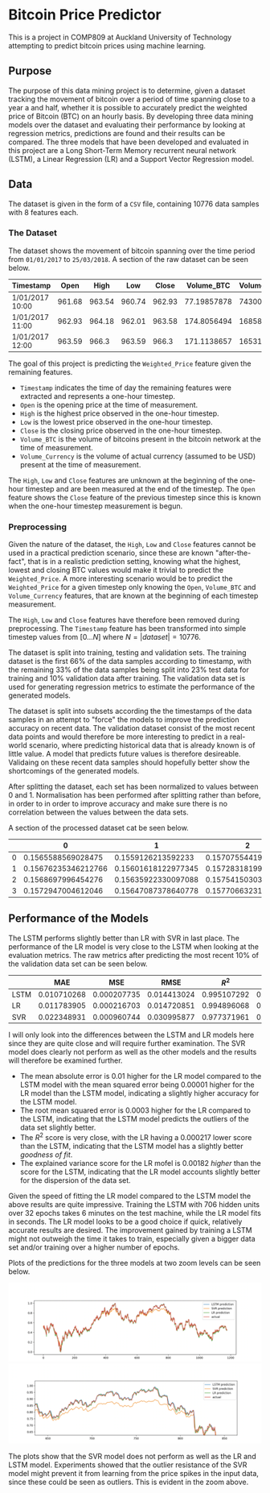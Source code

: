 # Bitcoin Price Predictor

This is a project in COMP809 at Auckland University of Technology attempting to predict bitcoin prices using machine learning.

## Purpose

The purpose of this data mining project is to determine, given a dataset tracking the movement of bitcoin over a period of time spanning close to a year a and half, whether it is possible to accurately predict the weighted price of Bitcoin (BTC) on an hourly basis.
By developing three data mining models over the dataset and evaluating their performance by looking at regression metrics, predictions are found and their results can be compared.
The three models that have been developed and evaluated in this project are a Long Short-Term Memory recurrent neural network (LSTM), a Linear Regression (LR) and a Support Vector Regression model.

## Data

The dataset is given in the form of a `CSV` file, containing 10776 data samples with 8 features each.

### The Dataset

The dataset shows the movement of bitcoin spanning over the time period from `01/01/2017` to `25/03/2018`. A section of the raw dataset can be seen below.

| Timestamp       | Open   | High   | Low    | Close  | Volume_BTC  | Volume_Currency | Weighted_Price |
| --------------- | ------ | ------ | ------ | ------ | ----------- | --------------- | -------------- |
| 1/01/2017 10:00 | 961.68 | 963.54 | 960.74 | 962.93 | 77.19857878 | 74300.08902     | 962.8058379    |
| 1/01/2017 11:00 | 962.93 | 964.18 | 962.01 | 963.58 | 174.8056494 | 168584.3686     | 963.265489     |
| 1/01/2017 12:00 | 963.59 | 966.3  | 963.59 | 966.3  | 171.1138657 | 165313.3274     | 964.5229141    |

The goal of this project is predicting the `Weighted_Price` feature given the remaining features.

- `Timestamp` indicates the time of day the remaining features were extracted and represents a one-hour timestep.
- `Open` is the opening price at the time of measurement.
- `High` is the highest price observed in the one-hour timestep.
- `Low` is the lowest price observed in the one-hour timestep.
- `Close` is the closing price observed in the one-hour timestep.
- `Volume_BTC` is the volume of bitcoins present in the bitcoin network at the time of measurement.
- `Volume_Currency` is the volume of actual currency (assumed to be USD) present at the time of measurement.

The `High`, `Low` and `Close` features are unknown at the beginning of the one-hour timestep and are been measured at the end of the timestep. The `Open` feature shows the `Close` feature of the previous timestep since this is known when the one-hour timestep measurement is begun.

### Preprocessing

Given the nature of the dataset, the `High`, `Low` and `Close` features cannot be used in a practical prediction scenario, since these are known "after-the-fact", that is in a realistic prediction setting, knowing what the highest, lowest and closing BTC values would make it trivial to predict the `Weighted_Price`.
A more interesting scenario would be to predict the `Weighted_Price` for a given timestep only knowing the `Open`, `Volume_BTC` and `Volume_Currency` features, that are known at the beginning of each timestep measurement.

The `High`, `Low` and `Close` features have therefore been removed during preprocessing. The `Timestamp` feature has been transformed into simple timestep values from $[0...N]$ where $N = \vert dataset \vert = 10776$.

The dataset is split into training, testing and validation sets. The training dataset is the first 66% of the data samples according to timestamp, with the remaining 33% of the data samples being split into 23% test data for training and 10% validation data after training. The validation data set is used for generating regression metrics to estimate the performance of the generated models.

The dataset is split into subsets according the the timestamps of the data samples in an attempt to "force" the models to improve the prediction accuracy on recent data. The validation dataset consist of the most recent data points and would therefore be more interesting to predict in a real-world scenario, where predicting historical data that is already known is of little value. A model that predicts future values is therefore desireable. Validaing on these recent data samples should hopefully better show the shortcomings of the generated models.

After splitting the dataset, each set has been normalized to values between 0 and 1. Normalisation has been performed after splitting rather than before, in order to in order to improve accuracy and make sure there is no correlation between the values between the data sets.

A section of the processed dataset cat be seen below.

|     | 0                   | 1                   | 2                   | 3                   |
| --- | ------------------- | ------------------- | ------------------- | ------------------- |
| 0   | 0.1565588569028475  | 0.1559126213592233  | 0.1570755441908829  | 0.15641807434215976 |
| 1   | 0.15676235346212766 | 0.15601618122977345 | 0.15728318199208036 | 0.1565236601566244  |
| 2   | 0.1568697996454276  | 0.15635922330097088 | 0.15754150303608974 | 0.1569654961802301  |
| 3   | 0.1572947004612046  | 0.15647087378640778 | 0.15770663231105778 | 0.1570142280945984  |

## Performance of the Models

The LSTM performs slightly better than LR with SVR in last place. The performance of the LR model is very close to the LSTM when looking at the evaluation metrics. The raw metrics after predicting the most recent 10% of the validation data set can be seen below.

|      | MAE         | MSE         | RMSE        | $R^2$       | EV          |
| ---- | ----------- | ----------- | ----------- | ----------- | ----------- |
| LSTM | 0.010710268 | 0.000207735 | 0.014413024 | 0.995107292 | 0.995156721 |
| LR   | 0.011783905 | 0.000216703 | 0.014720851 | 0.994896068 | 0.996982989 |
| SVR  | 0.022348931 | 0.000960744 | 0.030995877 | 0.977371961 | 0.983135368 |

I will only look into the differences between the LSTM and LR models here since they are quite close and will require further examination. The SVR model does clearly not perform as well as the other models and the results will therefore be examined further.

- The mean absolute error is 0.01 higher for the LR model compared to the LSTM model with the mean squared error being 0.00001 higher for the LR model than the LSTM model, indicating a slightly higher accuracy for the LSTM model.
- The root mean squared error is 0.0003 higher for the LR compared to the LSTM, indicating that the LSTM model predicts the outliers of the data set slightly better.
- The $R^2$ score is very close, with the LR having a 0.000217 lower score than the LSTM, indicating that the LSTM model has a slightly better _goodness of fit_.
- The explained variance score for the LR mofel is 0.00182 _higher_ than the score for the LSTM, indicating that the LR model accounts slightly better for the dispersion of the data set.

Given the speed of fitting the LR model compared to the LSTM model the above results are quite impressive.
Training the LSTM with 706 hidden units over 32 epochs takes 6 minutes on the test machine, while the LR model fits in seconds. The LR model looks to be a good choice if quick, relatively accurate results are desired. The improvement gained by training a LSTM might not outweigh the time it takes to train, especially given a bigger data set and/or training over a higher number of epochs.

Plots of the predictions for the three models at two zoom levels can be seen below.

![Plot 1](report/zoom-1.png 'Plot 1')
![Plot 2](report/zoom-2.png 'Plot 2')

The plots show that the SVR model does not perform as well as the LR and LSTM model. Experiments showed that the outlier resistance of the SVR model might prevent it from learning from the price spikes in the input data, since these could be seen as outliers. This is evident in the zoom above.
